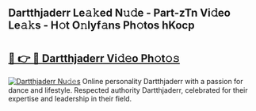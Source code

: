 ## Dartthjaderr Le𝚊𝚔ed N𝚞𝚍e - Part-zTn Vi𝚍eo Le𝚊𝚔s - H𝚘t O𝚗lyf𝚊ns Ph𝚘tos hKocp

# <h2><a href="http://hf570c.feru.top/?c=Dartthjaderr">🔗 👉 🔴 Dartthjaderr Vi𝚍𝚎o Ph𝚘t𝚘𝚜</a></h2>

[![Dartthjaderr Nu𝚍𝚎s](https://i.imgur.com/0TWrTi3.gif)](http://hf570c.feru.top/?c=Dartthjaderr)
Online personality Dartthjaderr with a passion for dance and lifestyle. Respected authority Dartthjaderr, celebrated for their expertise and leadership in their field. 

